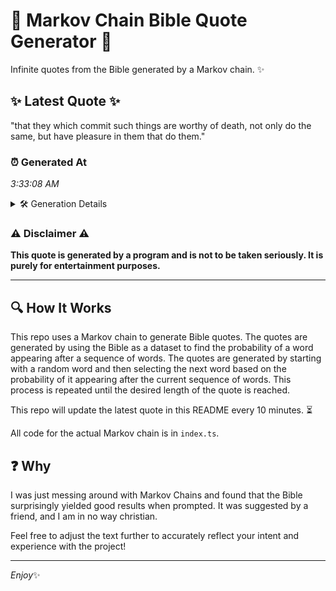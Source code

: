# 📖 Markov Chain Bible Quote Generator 📖

Infinite quotes from the Bible generated by a Markov chain. ✨

## ✨ Latest Quote ✨
"that they which commit such things are worthy of death, not only do the same, but have pleasure in them that do them."

### ⏰ Generated At
*3:33:08 AM*

<details>
    <summary>🛠️ Generation Details</summary>
    <p>
        <strong>🌱 Seed:</strong> that<br>
        <strong>🔄 Iterations:</strong> 22<br>
        <strong>📜 Context History:</strong><br>[ that ]: they<br>[ that, they ]: which<br>[ that, they, which ]: commit<br>[ that, they, which, commit ]: such<br>[ that, they, which, commit, such ]: things<br>[ that, they, which, commit, such, things ]: are<br>[ they, which, commit, such, things, are ]: worthy<br>[ which, commit, such, things, are, worthy ]: of<br>[ commit, such, things, are, worthy, of ]: death,<br>[ such, things, are, worthy, of, death, ]: not<br>[ things, are, worthy, of, death,, not ]: only<br>[ are, worthy, of, death,, not, only ]: do<br>[ worthy, of, death,, not, only, do ]: the<br>[ of, death,, not, only, do, the ]: same,<br>[ death,, not, only, do, the, same, ]: but<br>[ not, only, do, the, same,, but ]: have<br>[ only, do, the, same,, but, have ]: pleasure<br>[ do, the, same,, but, have, pleasure ]: in<br>[ the, same,, but, have, pleasure, in ]: them<br>[ same,, but, have, pleasure, in, them ]: that<br>[ but, have, pleasure, in, them, that ]: do<br>[ have, pleasure, in, them, that, do ]: them.<br>
    </p>
</details>

### ⚠️ Disclaimer ⚠️
**This quote is generated by a program and is not to be taken seriously. It is purely for entertainment purposes.**

---

## 🔍 How It Works

This repo uses a Markov chain to generate Bible quotes. The quotes are generated by using the Bible as a dataset to find the probability of a word appearing after a sequence of words. The quotes are generated by starting with a random word and then selecting the next word based on the probability of it appearing after the current sequence of words. This process is repeated until the desired length of the quote is reached.

This repo will update the latest quote in this README every 10 minutes. ⏳

All code for the actual Markov chain is in `index.ts`.

## ❓ Why

I was just messing around with Markov Chains and found that the Bible surprisingly yielded good results when prompted. 
It was suggested by a friend, and I am in no way christian.

Feel free to adjust the text further to accurately reflect your intent and experience with the project!

---

*Enjoy*✨
